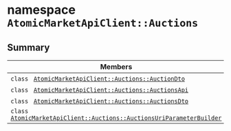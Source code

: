 # namespace `AtomicMarketApiClient::Auctions` 

## Summary

 Members                                | Descriptions                                
----------------------------------------|---------------------------------------------
`class ` [`AtomicMarketApiClient::Auctions::AuctionDto`](.github/workflows/documentation/md/AtomicMarketApiClient--Auctions--AuctionDto.md#class_atomic_market_api_client_1_1_auctions_1_1_auction_dto) | 
`class ` [`AtomicMarketApiClient::Auctions::AuctionsApi`](.github/workflows/documentation/md/AtomicMarketApiClient--Auctions--AuctionsApi.md#class_atomic_market_api_client_1_1_auctions_1_1_auctions_api) | 
`class ` [`AtomicMarketApiClient::Auctions::AuctionsDto`](.github/workflows/documentation/md/AtomicMarketApiClient--Auctions--AuctionsDto.md#class_atomic_market_api_client_1_1_auctions_1_1_auctions_dto) | 
`class ` [`AtomicMarketApiClient::Auctions::AuctionsUriParameterBuilder`](.github/workflows/documentation/md/AtomicMarketApiClient--Auctions--AuctionsUriParameterBuilder.md#class_atomic_market_api_client_1_1_auctions_1_1_auctions_uri_parameter_builder) | 

